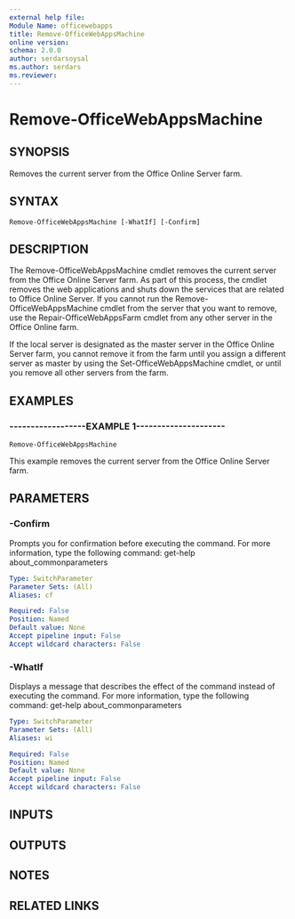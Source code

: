 ```yaml
---
external help file:
Module Name: officewebapps
title: Remove-OfficeWebAppsMachine
online version:
schema: 2.0.0
author: serdarsoysal
ms.author: serdars
ms.reviewer:
---
```


# Remove-OfficeWebAppsMachine

## SYNOPSIS
Removes the current server from the Office Online Server farm.

## SYNTAX

```
Remove-OfficeWebAppsMachine [-WhatIf] [-Confirm]
```

## DESCRIPTION
The Remove-OfficeWebAppsMachine cmdlet removes the current server from the Office Online Server farm.
As part of this process, the cmdlet removes the web applications and shuts down the services that are related to Office Online Server.
If you cannot run the Remove-OfficeWebAppsMachine cmdlet from the server that you want to remove, use the Repair-OfficeWebAppsFarm cmdlet from any other server in the Office Online farm.

If the local server is designated as the master server in the Office Online Server farm, you cannot remove it from the farm until you assign a different server as master by using the Set-OfficeWebAppsMachine cmdlet, or until you remove all other servers from the farm.

## EXAMPLES

### ------------------EXAMPLE 1---------------------
```
Remove-OfficeWebAppsMachine
```

This example removes the current server from the Office Online Server farm.

## PARAMETERS

### -Confirm
Prompts you for confirmation before executing the command.
For more information, type the following command: get-help about_commonparameters

```yaml
Type: SwitchParameter
Parameter Sets: (All)
Aliases: cf

Required: False
Position: Named
Default value: None
Accept pipeline input: False
Accept wildcard characters: False
```

### -WhatIf
Displays a message that describes the effect of the command instead of executing the command.
For more information, type the following command: get-help about_commonparameters

```yaml
Type: SwitchParameter
Parameter Sets: (All)
Aliases: wi

Required: False
Position: Named
Default value: None
Accept pipeline input: False
Accept wildcard characters: False
```

## INPUTS

## OUTPUTS

## NOTES

## RELATED LINKS
